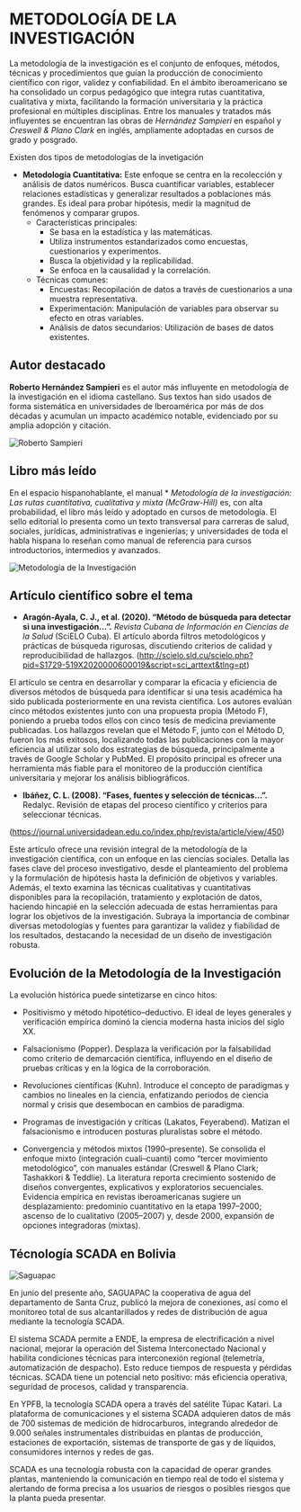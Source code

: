 # METODOLOGÍA DE LA INVESTIGACIÓN

La metodología de la investigación es el conjunto de enfoques, métodos, técnicas y procedimientos que guían la producción de conocimiento científico con rigor, validez y confiabilidad. En el ámbito iberoamericano se ha consolidado un corpus pedagógico que integra rutas cuantitativa, cualitativa y mixta, facilitando la formación universitaria y la práctica profesional en múltiples disciplinas. Entre los manuales y tratados más influyentes se encuentran las obras de *Hernández Sampieri* en español y *Creswell & Plano Clark* en inglés, ampliamente adoptadas en cursos de grado y posgrado.

Existen dos tipos de metodologías de la invetigación

- **Metodología Cuantitativa:** Este enfoque se centra en la recolección y análisis de datos numéricos. Busca cuantificar variables, establecer relaciones estadísticas y generalizar resultados a poblaciones más grandes. Es ideal para probar hipótesis, medir la magnitud de fenómenos y comparar grupos.
  - Características principales:
      - Se basa en la estadística y las matemáticas.
      - Utiliza instrumentos estandarizados como encuestas, cuestionarios y experimentos.
      - Busca la objetividad y la replicabilidad.
      - Se enfoca en la causalidad y la correlación.
  - Técnicas comunes:
      - Encuestas: Recopilación de datos a través de cuestionarios a una muestra representativa.
      - Experimentación: Manipulación de variables para observar su efecto en otras variables.
      - Análisis de datos secundarios: Utilización de bases de datos existentes.
## Autor destacado


**Roberto Hernández Sampieri** es el autor más influyente en metodología de la investigación en el idioma castellano. Sus textos han sido usados de forma sistemática en universidades de Iberoamérica por más de dos décadas y acumulan un impacto académico notable, evidenciado por su amplia adopción y citación.

![Roberto Sampieri](https://github.com/user-attachments/assets/fa526cd1-844b-4147-8226-e9c4472a3ebc)

## Libro más leído

  
En el espacio hispanohablante, el manual * *Metodología de la investigación: Las rutas cuantitativa, cualitativa y mixta (McGraw-Hill)* es, con alta probabilidad, el libro más leído y adoptado en cursos de metodología. El sello editorial lo presenta como un texto transversal para carreras de salud, sociales, jurídicas, administrativas e ingenierías; y universidades de toda el habla hispana lo reseñan como manual de referencia para cursos introductorios, intermedios y avanzados.

![Metodología de la Investigación](https://github.com/user-attachments/assets/3d8207ed-6410-453c-9ca7-1fd141214d9b)


## Artículo científico sobre el tema

- **Aragón-Ayala, C. J., et al. (2020). “Método de búsqueda para detectar si una investigación…”.** _Revista Cubana de Información en Ciencias de la Salud_ (SciELO Cuba). El artículo aborda filtros metodológicos y prácticas de búsqueda rigurosas, discutiendo criterios de calidad y reproducibilidad de hallazgos.
(http://scielo.sld.cu/scielo.php?pid=S1729-519X2020000600019&script=sci_arttext&tlng=pt)
    
El artículo se centra en desarrollar y comparar la eficacia y eficiencia de diversos métodos de búsqueda para identificar si una tesis académica ha sido publicada posteriormente en una revista científica. Los autores evalúan cinco métodos existentes junto con una propuesta propia (Método F), poniendo a prueba todos ellos con cinco tesis de medicina previamente publicadas. Los hallazgos revelan que el Método F, junto con el Método D, fueron los más exitosos, localizando todas las publicaciones con la mayor eficiencia al utilizar solo dos estrategias de búsqueda, principalmente a través de Google Scholar y PubMed. El propósito principal es ofrecer una herramienta más fiable para el monitoreo de la producción científica universitaria y mejorar los análisis bibliográficos.

- **Ibáñez, C. L. (2008). “Fases, fuentes y selección de técnicas…”.** Redalyc. Revisión de etapas del proceso científico y criterios para seleccionar técnicas.

(https://journal.universidadean.edu.co/index.php/revista/article/view/450)

Este artículo ofrece una revisión integral de la metodología de la investigación científica, con un enfoque en las ciencias sociales. Detalla las fases clave del proceso investigativo, desde el planteamiento del problema y la formulación de hipótesis hasta la definición de objetivos y variables. Además, el texto examina las técnicas cualitativas y cuantitativas disponibles para la recopilación, tratamiento y explotación de datos, haciendo hincapié en la selección adecuada de estas herramientas para lograr los objetivos de la investigación. Subraya la importancia de combinar diversas metodologías y fuentes para garantizar la validez y fiabilidad de los resultados, destacando la necesidad de un diseño de investigación robusta.

## Evolución de la Metodología de la Investigación

La evolución histórica puede sintetizarse en cinco hitos:

- Positivismo y método hipotético–deductivo. El ideal de leyes generales y verificación empírica dominó la ciencia moderna hasta inicios del siglo XX.

- Falsacionismo (Popper). Desplaza la verificación por la falsabilidad como criterio de demarcación científica, influyendo en el diseño de pruebas críticas y en la lógica de la corroboración. 

- Revoluciones científicas (Kuhn). Introduce el concepto de paradigmas y cambios no lineales en la ciencia, enfatizando periodos de ciencia normal y crisis que desembocan en cambios de paradigma. 

- Programas de investigación y críticas (Lakatos, Feyerabend). Matizan el falsacionismo e introducen posturas pluralistas sobre el método.  

- Convergencia y métodos mixtos (1990–presente). Se consolida el enfoque mixto (integración cuali–cuanti) como “tercer movimiento metodológico”, con manuales estándar (Creswell & Plano Clark; Tashakkori & Teddlie). La literatura reporta crecimiento sostenido de diseños convergentes, explicativos y exploratorios secuenciales. Evidencia empírica en revistas iberoamericanas sugiere un desplazamiento: predominio cuantitativo en la etapa 1997–2000; ascenso de lo cualitativo (2005–2007) y, desde 2000, expansión de opciones integradoras (mixtas).

## Técnología SCADA en Bolivia

![Saguapac](https://github.com/user-attachments/assets/b8b229f5-6f07-44b7-b690-81744211359c)

En junio del presente año, SAGUAPAC la cooperativa de agua del departamento de Santa Cruz, publicó la mejora de conexiones, así como el monitoreo total de sus alcantarillados y redes de distribución de agua mediante la tecnología SCADA.

El sistema SCADA permite a ENDE, la empresa de electrificación a nivel nacional, mejorar la operación del Sistema Interconectado Nacional y habilita condiciones técnicas para interconexión regional (telemetría, automatización de despacho). Esto reduce tiempos de respuesta y pérdidas técnicas. SCADA tiene un potencial neto positivo: más eficiencia operativa, seguridad de procesos, calidad y transparencia.

  
En YPFB, la tecnología SCADA opera a través del satélite Túpac Katari. La plataforma de comunicaciones y el sistema SCADA adquieren datos de más de 700 sistemas de medición de hidrocarburos, integrando alrededor de 9.000 señales instrumentales distribuidas en plantas de producción, estaciones de exportación, sistemas de transporte de gas y de líquidos, consumidores internos y redes de gas.
 

SCADA es una tecnología robusta con la capacidad de operar grandes plantas, manteniendo la comunicación en tiempo real de todo el sistema y alertando de forma precisa a los usuarios de riesgos o posibles riesgos que la planta pueda presentar.
